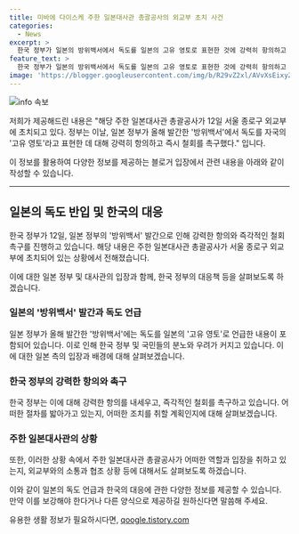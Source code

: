 ```yaml
---
title: 미바에 다이스케 주한 일본대사관 총괄공사의 외교부 초치 사건
categories:
  - News
excerpt: >
  한국 정부가 일본의 방위백서에서 독도를 일본의 고유 영토로 표현한 것에 강력히 항의하고 즉각 철회를 촉구했다. 이에 대한 반응을 확인할 필요가 있다.
feature_text: >
  한국 정부가 일본의 방위백서에서 독도를 일본의 고유 영토로 표현한 것에 강력히 항의하고 즉각 철회를 촉구했다. 이에 대한 반응을 확인할 필요가 있다.
image: 'https://blogger.googleusercontent.com/img/b/R29vZ2xl/AVvXsEixyZcFfHzMRdzZMjFBmAUKJYCLCGyLL1o632UiGVXcaFdKo_bkvkuCioo0uUKlGfBVcT3P84aROyZIXSBEx3Aw5nCQ3pTgDom1WDC4m8eifvWiAmWEEVb4x6G_l8C0QH225ldMjyaFvpxGEBGNO37VmDTDMHGhJPq73UglMfDca1-0aw/s1600/blogspot.png'
---
```


<p><img src="https://blogger.googleusercontent.com/img/b/R29vZ2xl/AVvXsEixyZcFfHzMRdzZMjFBmAUKJYCLCGyLL1o632UiGVXcaFdKo_bkvkuCioo0uUKlGfBVcT3P84aROyZIXSBEx3Aw5nCQ3pTgDom1WDC4m8eifvWiAmWEEVb4x6G_l8C0QH225ldMjyaFvpxGEBGNO37VmDTDMHGhJPq73UglMfDca1-0aw/s1600/blogspot.png" alt="info 속보" /></p>

<p>저희가 제공해드린 내용은 "해당 주한 일본대사관 총괄공사가 12일 서울 종로구 외교부에 초치되고 있다. 정부는 이날, 일본 정부가 올해 발간한 '방위백서'에서 독도를 자국의 '고유 영토'라고 표현한 데 대해 강력히 항의하고 즉시 철회를 촉구했다." 입니다.</p>

<p>이 정보를 활용하여 다양한 정보를 제공하는 블로거 입장에서 관련 내용을 아래와 같이 작성할 수 있습니다.</p>

<hr />

<h2 data-ke-size="size26">일본의 독도 반입 및 한국의 대응</h2>

<p data-ke-size="size16">한국 정부가 12일, 일본 정부의 '방위백서' 발간으로 인해 강력한 항의와 즉각적인 철회 촉구를 진행하고 있습니다. 해당 내용은 주한 일본대사관 총괄공사가 서울 종로구 외교부에 초치되어 있는 상황에서 전해졌습니다.</p>

<p data-ke-size="size16">이에 대한 일본 정부 및 대사관의 입장과 함께, 한국 정부의 대응책 등을 살펴보도록 하겠습니다.</p>

<h3 data-ke-size="size24">일본의 '방위백서' 발간과 독도 언급</h3>

<p data-ke-size="size16">일본 정부가 올해 발간한 '방위백서'에는 독도를 일본의 '고유 영토'로 언급한 내용이 포함되어 있습니다. 이로 인해 한국 정부 및 국민들의 분노와 우려가 커지고 있습니다. 이에 대한 일본 측의 입장과 배경에 대해 살펴보겠습니다.</p>

<h3 data-ke-size="size24">한국 정부의 강력한 항의와 촉구</h3>

<p data-ke-size="size16">한국 정부는 이에 대해 강력한 항의를 내세우고, 즉각적인 철회를 촉구하고 있습니다. 어떠한 절차를 밟아가고 있는지, 어떠한 조치를 취할 계획인지에 대해 살펴보겠습니다.</p>

<h3 data-ke-size="size24">주한 일본대사관의 상황</h3>

<p data-ke-size="size16">또한, 이러한 상황 속에서 주한 일본대사관 총괄공사가 어떠한 역할과 입장을 취하고 있는지, 외교부와의 소통과 협조 상황 등에 대해서도 살펴보도록 하겠습니다.</p>

<p>이와 같이 일본의 독도 언급과 한국의 대응에 관한 다양한 정보를 제공할 수 있습니다. 만약 이를 보강해야 한다거나 다른 양식으로 제공하길 원하신다면 말씀해 주세요.</p>
유용한 생활 정보가 필요하시다면, <a href="https://qoogle.tistory.com" rel="dofollow">qoogle.tistory.com</a>



